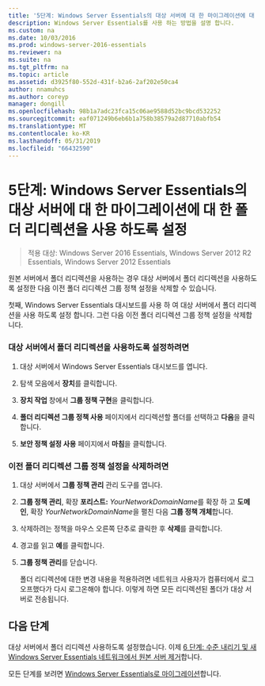 ```yaml
---
title: '5단계: Windows Server Essentials의 대상 서버에 대 한 마이그레이션에 대 한 폴더 리디렉션을 사용 하도록 설정'
description: Windows Server Essentials를 사용 하는 방법을 설명 합니다.
ms.custom: na
ms.date: 10/03/2016
ms.prod: windows-server-2016-essentials
ms.reviewer: na
ms.suite: na
ms.tgt_pltfrm: na
ms.topic: article
ms.assetid: d3925f80-552d-431f-b2a6-2af202e50ca4
author: nnamuhcs
ms.author: coreyp
manager: dongill
ms.openlocfilehash: 98b1a7adc23fca15c06ae9588d52bc9bcd532252
ms.sourcegitcommit: eaf071249b6eb6b1a758b38579a2d87710abfb54
ms.translationtype: MT
ms.contentlocale: ko-KR
ms.lasthandoff: 05/31/2019
ms.locfileid: "66432590"
---
```

# <a name="step-5-enable-folder-redirection-on-the-destination-server-for-windows-server-essentials-migration"></a>5단계: Windows Server Essentials의 대상 서버에 대 한 마이그레이션에 대 한 폴더 리디렉션을 사용 하도록 설정

>적용 대상: Windows Server 2016 Essentials, Windows Server 2012 R2 Essentials, Windows Server 2012 Essentials

원본 서버에서 폴더 리디렉션을 사용하는 경우 대상 서버에서 폴더 리디렉션을 사용하도록 설정한 다음 이전 폴더 리디렉션 그룹 정책 설정을 삭제할 수 있습니다.  
  
 첫째, Windows Server Essentials 대시보드를 사용 하 여 대상 서버에서 폴더 리디렉션을 사용 하도록 설정 합니다. 그런 다음 이전 폴더 리디렉션 그룹 정책 설정을 삭제합니다.  
  
### <a name="to-enable-folder-redirection-on-the-destination-server"></a>대상 서버에서 폴더 리디렉션을 사용하도록 설정하려면  
  
1.  대상 서버에서 Windows Server Essentials 대시보드를 엽니다.  
  
2.  탐색 모음에서 **장치**를 클릭합니다.  
  
3.  **장치 작업** 창에서 **그룹 정책 구현**을 클릭합니다.  
  
4.  **폴더 리디렉션 그룹 정책 사용** 페이지에서 리디렉션할 폴더를 선택하고 **다음**을 클릭합니다.  
  
5.  **보안 정책 설정 사용** 페이지에서 **마침**을 클릭합니다.  
  
### <a name="to-delete-the-old-folder-redirection-group-policy-setting"></a>이전 폴더 리디렉션 그룹 정책 설정을 삭제하려면  
  
1. 대상 서버에서 **그룹 정책 관리** 관리 도구를 엽니다.  
  
2. **그룹 정책 관리**, 확장 **포리스트:** <em>YourNetworkDomainName</em>를 확장 하 고 **도메인**, 확장  *YourNetworkDomainName*을 펼친 다음 **그룹 정책 개체**합니다.  
  
3. 삭제하려는 정책을 마우스 오른쪽 단추로 클릭한 후 **삭제**를 클릭합니다.  
  
4. 경고를 읽고 **예**를 클릭합니다.  
  
5. **그룹 정책 관리**를 닫습니다.  
  
   폴더 리디렉션에 대한 변경 내용을 적용하려면 네트워크 사용자가 컴퓨터에서 로그오프했다가 다시 로그온해야 합니다. 이렇게 하면 모든 리디렉션된 폴더가 대상 서버로 전송됩니다.  
  
## <a name="next-steps"></a>다음 단계  
 대상 서버에서 폴더 리디렉션 사용하도록 설정했습니다. 이제 [6 단계: 수준 내리기 및 새 Windows Server Essentials 네트워크에서 원본 서버 제거](Step-6--Demote-and-remove-the-Source-Server-from-the-new-Windows-Server-Essentials-network.md)합니다.  
  

모든 단계를 보려면 [Windows Server Essentials로 마이그레이션](Migrate-from-Previous-Versions-to-Windows-Server-Essentials-or-Windows-Server-Essentials-Experience.md)합니다.

